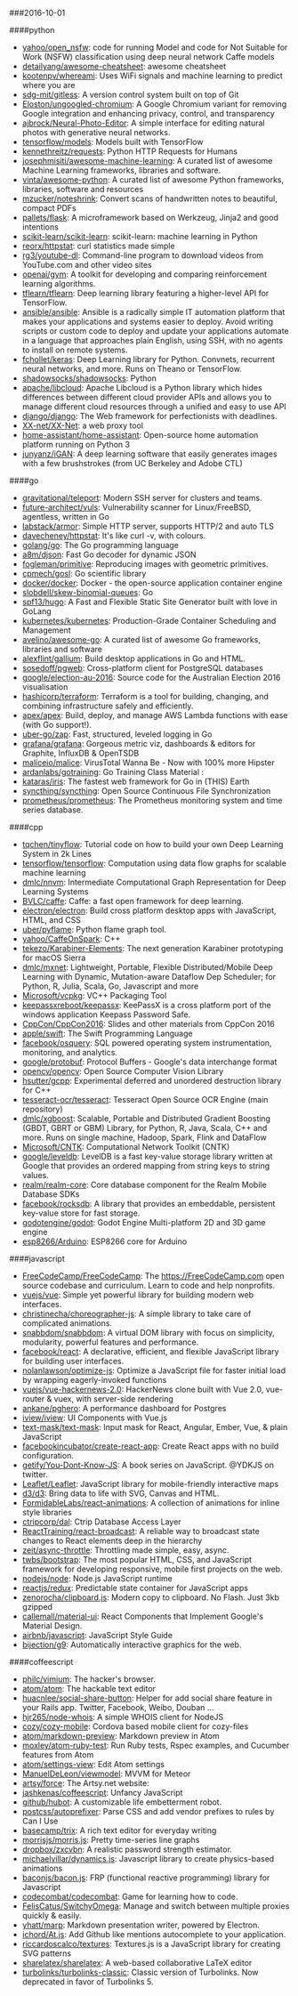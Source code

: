 ###2016-10-01

####python
* [yahoo/open_nsfw](https://github.com/yahoo/open_nsfw): code for running Model and code for Not Suitable for Work (NSFW) classification using deep neural network Caffe models
* [detailyang/awesome-cheatsheet](https://github.com/detailyang/awesome-cheatsheet):  awesome cheatsheet
* [kootenpv/whereami](https://github.com/kootenpv/whereami): Uses WiFi signals  and machine learning to predict where you are
* [sdg-mit/gitless](https://github.com/sdg-mit/gitless): A version control system built on top of Git
* [Eloston/ungoogled-chromium](https://github.com/Eloston/ungoogled-chromium): A Google Chromium variant for removing Google integration and enhancing privacy, control, and transparency
* [ajbrock/Neural-Photo-Editor](https://github.com/ajbrock/Neural-Photo-Editor): A simple interface for editing natural photos with generative neural networks.
* [tensorflow/models](https://github.com/tensorflow/models): Models built with TensorFlow
* [kennethreitz/requests](https://github.com/kennethreitz/requests): Python HTTP Requests for Humans
* [josephmisiti/awesome-machine-learning](https://github.com/josephmisiti/awesome-machine-learning): A curated list of awesome Machine Learning frameworks, libraries and software.
* [vinta/awesome-python](https://github.com/vinta/awesome-python): A curated list of awesome Python frameworks, libraries, software and resources
* [mzucker/noteshrink](https://github.com/mzucker/noteshrink): Convert scans of handwritten notes to beautiful, compact PDFs
* [pallets/flask](https://github.com/pallets/flask): A microframework based on Werkzeug, Jinja2 and good intentions
* [scikit-learn/scikit-learn](https://github.com/scikit-learn/scikit-learn): scikit-learn: machine learning in Python
* [reorx/httpstat](https://github.com/reorx/httpstat): curl statistics made simple
* [rg3/youtube-dl](https://github.com/rg3/youtube-dl): Command-line program to download videos from YouTube.com and other video sites
* [openai/gym](https://github.com/openai/gym): A toolkit for developing and comparing reinforcement learning algorithms.
* [tflearn/tflearn](https://github.com/tflearn/tflearn): Deep learning library featuring a higher-level API for TensorFlow.
* [ansible/ansible](https://github.com/ansible/ansible): Ansible is a radically simple IT automation platform that makes your applications and systems easier to deploy. Avoid writing scripts or custom code to deploy and update your applications automate in a language that approaches plain English, using SSH, with no agents to install on remote systems.
* [fchollet/keras](https://github.com/fchollet/keras): Deep Learning library for Python. Convnets, recurrent neural networks, and more. Runs on Theano or TensorFlow.
* [shadowsocks/shadowsocks](https://github.com/shadowsocks/shadowsocks): Python
* [apache/libcloud](https://github.com/apache/libcloud): Apache Libcloud is a Python library which hides differences between different cloud provider APIs and allows you to manage different cloud resources through a unified and easy to use API
* [django/django](https://github.com/django/django): The Web framework for perfectionists with deadlines.
* [XX-net/XX-Net](https://github.com/XX-net/XX-Net): a web proxy tool
* [home-assistant/home-assistant](https://github.com/home-assistant/home-assistant):  Open-source home automation platform running on Python 3
* [junyanz/iGAN](https://github.com/junyanz/iGAN): A deep learning software that easily generates images with a few brushstrokes (from UC Berkeley and Adobe CTL)

####go
* [gravitational/teleport](https://github.com/gravitational/teleport): Modern SSH server for clusters and teams.
* [future-architect/vuls](https://github.com/future-architect/vuls): Vulnerability scanner for Linux/FreeBSD, agentless, written in Go
* [labstack/armor](https://github.com/labstack/armor): Simple HTTP server, supports HTTP/2 and auto TLS
* [davecheney/httpstat](https://github.com/davecheney/httpstat): It's like curl -v, with colours.
* [golang/go](https://github.com/golang/go): The Go programming language
* [a8m/djson](https://github.com/a8m/djson): Fast Go decoder for dynamic JSON
* [fogleman/primitive](https://github.com/fogleman/primitive): Reproducing images with geometric primitives.
* [cpmech/gosl](https://github.com/cpmech/gosl): Go scientific library
* [docker/docker](https://github.com/docker/docker): Docker - the open-source application container engine
* [slobdell/skew-binomial-queues](https://github.com/slobdell/skew-binomial-queues): Go
* [spf13/hugo](https://github.com/spf13/hugo): A Fast and Flexible Static Site Generator built with love in GoLang
* [kubernetes/kubernetes](https://github.com/kubernetes/kubernetes): Production-Grade Container Scheduling and Management
* [avelino/awesome-go](https://github.com/avelino/awesome-go): A curated list of awesome Go frameworks, libraries and software
* [alexflint/gallium](https://github.com/alexflint/gallium): Build desktop applications in Go and HTML.
* [sosedoff/pgweb](https://github.com/sosedoff/pgweb): Cross-platform client for PostgreSQL databases
* [google/election-au-2016](https://github.com/google/election-au-2016): Source code for the Australian Election 2016 visualisation
* [hashicorp/terraform](https://github.com/hashicorp/terraform): Terraform is a tool for building, changing, and combining infrastructure safely and efficiently.
* [apex/apex](https://github.com/apex/apex): Build, deploy, and manage AWS Lambda functions with ease (with Go support!).
* [uber-go/zap](https://github.com/uber-go/zap): Fast, structured, leveled logging in Go
* [grafana/grafana](https://github.com/grafana/grafana): Gorgeous metric viz, dashboards & editors for Graphite, InfluxDB & OpenTSDB
* [maliceio/malice](https://github.com/maliceio/malice): VirusTotal Wanna Be - Now with 100% more Hipster
* [ardanlabs/gotraining](https://github.com/ardanlabs/gotraining): Go Training Class Material :
* [kataras/iris](https://github.com/kataras/iris): The fastest web framework for Go in (THIS) Earth
* [syncthing/syncthing](https://github.com/syncthing/syncthing): Open Source Continuous File Synchronization
* [prometheus/prometheus](https://github.com/prometheus/prometheus): The Prometheus monitoring system and time series database.

####cpp
* [tqchen/tinyflow](https://github.com/tqchen/tinyflow): Tutorial code on how to build your own Deep Learning System in 2k Lines
* [tensorflow/tensorflow](https://github.com/tensorflow/tensorflow): Computation using data flow graphs for scalable machine learning
* [dmlc/nnvm](https://github.com/dmlc/nnvm): Intermediate Computational Graph Representation for Deep Learning Systems
* [BVLC/caffe](https://github.com/BVLC/caffe): Caffe: a fast open framework for deep learning.
* [electron/electron](https://github.com/electron/electron): Build cross platform desktop apps with JavaScript, HTML, and CSS
* [uber/pyflame](https://github.com/uber/pyflame): Python flame graph tool.
* [yahoo/CaffeOnSpark](https://github.com/yahoo/CaffeOnSpark): C++
* [tekezo/Karabiner-Elements](https://github.com/tekezo/Karabiner-Elements): The next generation Karabiner prototyping for macOS Sierra
* [dmlc/mxnet](https://github.com/dmlc/mxnet): Lightweight, Portable, Flexible Distributed/Mobile Deep Learning with Dynamic, Mutation-aware Dataflow Dep Scheduler; for Python, R, Julia, Scala, Go, Javascript and more
* [Microsoft/vcpkg](https://github.com/Microsoft/vcpkg): VC++ Packaging Tool
* [keepassxreboot/keepassx](https://github.com/keepassxreboot/keepassx): KeePassX is a cross platform port of the windows application Keepass Password Safe.
* [CppCon/CppCon2016](https://github.com/CppCon/CppCon2016): Slides and other materials from CppCon 2016
* [apple/swift](https://github.com/apple/swift): The Swift Programming Language
* [facebook/osquery](https://github.com/facebook/osquery): SQL powered operating system instrumentation, monitoring, and analytics.
* [google/protobuf](https://github.com/google/protobuf): Protocol Buffers - Google's data interchange format
* [opencv/opencv](https://github.com/opencv/opencv): Open Source Computer Vision Library
* [hsutter/gcpp](https://github.com/hsutter/gcpp): Experimental deferred and unordered destruction library for C++
* [tesseract-ocr/tesseract](https://github.com/tesseract-ocr/tesseract): Tesseract Open Source OCR Engine (main repository)
* [dmlc/xgboost](https://github.com/dmlc/xgboost): Scalable, Portable and Distributed Gradient Boosting (GBDT, GBRT or GBM) Library, for Python, R, Java, Scala, C++ and more. Runs on single machine, Hadoop, Spark, Flink and DataFlow
* [Microsoft/CNTK](https://github.com/Microsoft/CNTK): Computational Network Toolkit (CNTK)
* [google/leveldb](https://github.com/google/leveldb): LevelDB is a fast key-value storage library written at Google that provides an ordered mapping from string keys to string values.
* [realm/realm-core](https://github.com/realm/realm-core): Core database component for the Realm Mobile Database SDKs
* [facebook/rocksdb](https://github.com/facebook/rocksdb): A library that provides an embeddable, persistent key-value store for fast storage.
* [godotengine/godot](https://github.com/godotengine/godot): Godot Engine  Multi-platform 2D and 3D game engine
* [esp8266/Arduino](https://github.com/esp8266/Arduino): ESP8266 core for Arduino

####javascript
* [FreeCodeCamp/FreeCodeCamp](https://github.com/FreeCodeCamp/FreeCodeCamp): The https://FreeCodeCamp.com open source codebase and curriculum. Learn to code and help nonprofits.
* [vuejs/vue](https://github.com/vuejs/vue): Simple yet powerful library for building modern web interfaces.
* [christinecha/choreographer-js](https://github.com/christinecha/choreographer-js): A simple library to take care of complicated animations.
* [snabbdom/snabbdom](https://github.com/snabbdom/snabbdom): A virtual DOM library with focus on simplicity, modularity, powerful features and performance.
* [facebook/react](https://github.com/facebook/react): A declarative, efficient, and flexible JavaScript library for building user interfaces.
* [nolanlawson/optimize-js](https://github.com/nolanlawson/optimize-js): Optimize a JavaScript file for faster initial load by wrapping eagerly-invoked functions
* [vuejs/vue-hackernews-2.0](https://github.com/vuejs/vue-hackernews-2.0): HackerNews clone built with Vue 2.0, vue-router & vuex, with server-side rendering
* [ankane/pghero](https://github.com/ankane/pghero): A performance dashboard for Postgres
* [iview/iview](https://github.com/iview/iview): UI Components with Vue.js
* [text-mask/text-mask](https://github.com/text-mask/text-mask): Input mask for React, Angular, Ember, Vue, & plain JavaScript
* [facebookincubator/create-react-app](https://github.com/facebookincubator/create-react-app): Create React apps with no build configuration.
* [getify/You-Dont-Know-JS](https://github.com/getify/You-Dont-Know-JS): A book series on JavaScript. @YDKJS on twitter.
* [Leaflet/Leaflet](https://github.com/Leaflet/Leaflet):  JavaScript library for mobile-friendly interactive maps
* [d3/d3](https://github.com/d3/d3): Bring data to life with SVG, Canvas and HTML. 
* [FormidableLabs/react-animations](https://github.com/FormidableLabs/react-animations): A collection of animations for inline style libraries
* [ctripcorp/dal](https://github.com/ctripcorp/dal): Ctrip Database Access Layer
* [ReactTraining/react-broadcast](https://github.com/ReactTraining/react-broadcast): A reliable way to broadcast state changes to React elements deep in the hierarchy
* [zeit/async-throttle](https://github.com/zeit/async-throttle): Throttling made simple, easy, async.
* [twbs/bootstrap](https://github.com/twbs/bootstrap): The most popular HTML, CSS, and JavaScript framework for developing responsive, mobile first projects on the web.
* [nodejs/node](https://github.com/nodejs/node): Node.js JavaScript runtime 
* [reactjs/redux](https://github.com/reactjs/redux): Predictable state container for JavaScript apps
* [zenorocha/clipboard.js](https://github.com/zenorocha/clipboard.js):  Modern copy to clipboard. No Flash. Just 3kb gzipped 
* [callemall/material-ui](https://github.com/callemall/material-ui): React Components that Implement Google's Material Design.
* [airbnb/javascript](https://github.com/airbnb/javascript): JavaScript Style Guide
* [bijection/g9](https://github.com/bijection/g9): Automatically interactive graphics for the web. 

####coffeescript
* [philc/vimium](https://github.com/philc/vimium): The hacker's browser.
* [atom/atom](https://github.com/atom/atom): The hackable text editor
* [huacnlee/social-share-button](https://github.com/huacnlee/social-share-button): Helper for add social share feature in your Rails app. Twitter, Facebook, Weibo, Douban ...
* [hjr265/node-whois](https://github.com/hjr265/node-whois): A simple WHOIS client for NodeJS
* [cozy/cozy-mobile](https://github.com/cozy/cozy-mobile): Cordova based mobile client for cozy-files
* [atom/markdown-preview](https://github.com/atom/markdown-preview): Markdown preview in Atom
* [moxley/atom-ruby-test](https://github.com/moxley/atom-ruby-test): Run Ruby tests, Rspec examples, and Cucumber features from Atom
* [atom/settings-view](https://github.com/atom/settings-view): Edit Atom settings
* [ManuelDeLeon/viewmodel](https://github.com/ManuelDeLeon/viewmodel): MVVM for Meteor
* [artsy/force](https://github.com/artsy/force): The Artsy.net website:
* [jashkenas/coffeescript](https://github.com/jashkenas/coffeescript): Unfancy JavaScript
* [github/hubot](https://github.com/github/hubot): A customizable life embetterment robot.
* [postcss/autoprefixer](https://github.com/postcss/autoprefixer): Parse CSS and add vendor prefixes to rules by Can I Use
* [basecamp/trix](https://github.com/basecamp/trix): A rich text editor for everyday writing
* [morrisjs/morris.js](https://github.com/morrisjs/morris.js): Pretty time-series line graphs
* [dropbox/zxcvbn](https://github.com/dropbox/zxcvbn): A realistic password strength estimator.
* [michaelvillar/dynamics.js](https://github.com/michaelvillar/dynamics.js): Javascript library to create physics-based animations
* [baconjs/bacon.js](https://github.com/baconjs/bacon.js): FRP (functional reactive programming) library for Javascript
* [codecombat/codecombat](https://github.com/codecombat/codecombat): Game for learning how to code.
* [FelisCatus/SwitchyOmega](https://github.com/FelisCatus/SwitchyOmega): Manage and switch between multiple proxies quickly & easily.
* [yhatt/marp](https://github.com/yhatt/marp): Markdown presentation writer, powered by Electron.
* [ichord/At.js](https://github.com/ichord/At.js): Add Github like mentions autocomplete to your application.
* [riccardoscalco/textures](https://github.com/riccardoscalco/textures): Textures.js is a JavaScript library for creating SVG patterns
* [sharelatex/sharelatex](https://github.com/sharelatex/sharelatex): A web-based collaborative LaTeX editor
* [turbolinks/turbolinks-classic](https://github.com/turbolinks/turbolinks-classic): Classic version of Turbolinks. Now deprecated in favor of Turbolinks 5.

